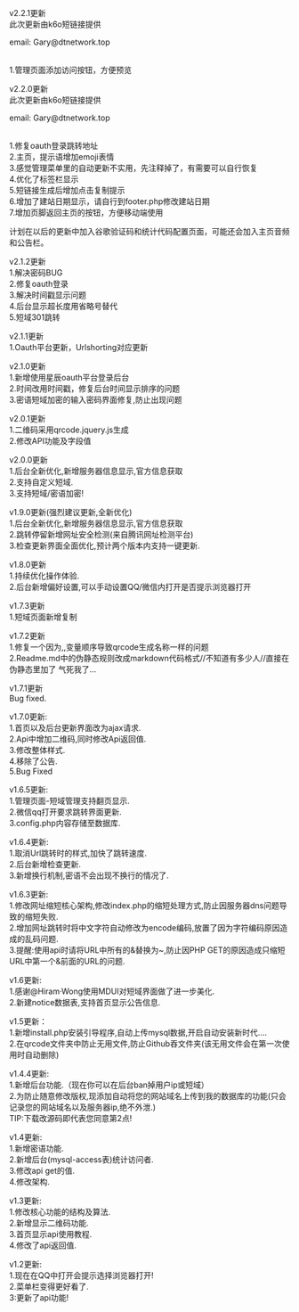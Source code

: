 v2.2.1更新
<br/>此次更新由k6o短链接提供
  <p>email: Gary@dtnetwork.top</p>
<br/>1.管理页面添加访问按钮，方便预览


v2.2.0更新
<br/>此次更新由k6o短链接提供
  <p>email: Gary@dtnetwork.top</p>
<br/>1.修复oauth登录跳转地址
<br/>2.主页，提示语增加emoji表情
<br/>3.感觉管理菜单里的自动更新不实用，先注释掉了，有需要可以自行恢复
<br/>4.优化了标签栏显示
<br/>5.短链接生成后增加点击复制提示
<br/>6.增加了建站日期显示，请自行到footer.php修改建站日期
<br/>7.增加页脚返回主页的按钮，方便移动端使用

计划在以后的更新中加入谷歌验证码和统计代码配置页面，可能还会加入主页音频和公告栏。


v2.1.2更新
<br/>1.解决密码BUG
<br/>2.修复oauth登录
<br/>3.解决时间戳显示问题
<br/>4.后台显示超长度用省略号替代
<br/>5.短域301跳转

v2.1.1更新
<br/>1.Oauth平台更新，Urlshorting对应更新

v2.1.0更新
<br/>1.新增使用星辰oauth平台登录后台
<br/>2.时间改用时间戳，修复后台时间显示排序的问题
<br/>3.密语短域加密的输入密码界面修复,防止出现问题

v2.0.1更新
<br/>1.二维码采用qrcode.jquery.js生成
<br/>2.修改API功能及字段值

v2.0.0更新
<br/>1.后台全新优化,新增服务器信息显示,官方信息获取
<br/>2.支持自定义短域.
<br/>3.支持短域/密语加密!

v1.9.0更新(强烈建议更新,全新优化)
<br/>1.后台全新优化,新增服务器信息显示,官方信息获取
<br/>2.跳转停留新增网址安全检测(来自腾讯网址检测平台)
<br/>3.检查更新界面全面优化,预计两个版本内支持一键更新.

v1.8.0更新
<br />1.持续优化操作体验.
<br />2.后台新增偏好设置,可以手动设置QQ/微信内打开是否提示浏览器打开

v1.7.3更新
<br />1.短域页面新增复制

v1.7.2更新
<br />1.修复一个因为,,变量顺序导致qrcode生成名称一样的问题
<br />2.Readme.md中的伪静态规则改成markdown代码格式//不知道有多少人//直接在伪静态里加了
气死我了...



v1.7.1更新
<br />Bug fixed.

v1.7.0更新:
<br />1.首页以及后台更新界面改为ajax请求.
<br />2.Api中增加二维码,同时修改Api返回值.
<br />3.修改整体样式.
<br />4.移除了公告.
<br />5.Bug Fixed

v1.6.5更新:
<br />1.管理页面-短域管理支持翻页显示.
<br />2.微信qq打开要求跳转界面更新.
<br />3.config.php内容存储至数据库.

v1.6.4更新:
<br />1.取消Url跳转时的样式,加快了跳转速度.
<br />2.后台新增检查更新.
<br />3.新增换行机制,密语不会出现不换行的情况了.

v1.6.3更新:
<br/>1.修改网址缩短核心架构,修改index.php的缩短处理方式,防止因服务器dns问题导致的缩短失败.
<br/>2.增加网址跳转时将中文字符自动修改为encode编码,放置了因为字符编码原因造成的乱码问题.
<br/>3.提醒:使用api时请将URL中所有的&替换为~,防止因PHP GET的原因造成只缩短URL中第一个&前面的URL的问题.

v1.6更新:
<br/>1.感谢@Hiram·Wong使用MDUI对短域界面做了进一步美化.
<br/>2.新建notice数据表,支持首页显示公告信息.

v1.5更新：
<br/>1.新增install.php安装引导程序,自动上传mysql数据,开启自动安装新时代....
<br/>2.在qrcode文件夹中防止无用文件,防止Github吞文件夹(该无用文件会在第一次使用时自动删除)

v1.4.4更新:
<br/>1.新增后台功能.（现在你可以在后台ban掉用户ip或短域）
<br/>2.为防止随意修改版权,现添加自动将您的网站域名上传到我的数据库的功能(只会记录您的网站域名以及服务器ip,绝不外泄.)
<br/>TIP:下载改源码即代表您同意第2点!

v1.4更新:
<br/>1.新增密语功能.
<br/>2.新增后台(mysql-access表)统计访问者.
<br/>3.修改api get的值.
<br/>4.修改架构.


v1.3更新:
<br/>1.修改核心功能的结构及算法.
<br/>2.新增显示二维码功能.
<br/>3.首页显示api使用教程.
<br/>4.修改了api返回值.

v1.2更新:
<br/>1.现在在QQ中打开会提示选择浏览器打开!
<br/>2.菜单栏变得更好看了.
<br/>3:更新了api功能!


